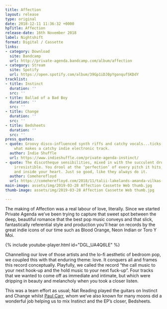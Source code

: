 ```yaml
---
title: Affection
layout: release
type: original
date: 2018-12-11 11:36:32 +0000
hpTitle: Affection
release-date: 16th November 2018
label: Nightshift
format: Digital / Cassette
links:
- category: Download
  site: Bandcamp
  url: http://private-agenda.bandcamp.com/album/affection
- category: Stream
  site: Spotify
  url: https://open.spotify.com/album/39Gp1iDJ0pYgonqufSKDdY
tracklist:
- title: Instinct
  duration: ''
  src: ''
- title: Ballad of a Bad Boy
  duration: ''
  src: ''
- title: Change
  duration: ''
  src: ''
- title: Bedsheets
  duration: ''
  src: ''
press_quotes:
- quote: Groovy disco-influenced synth riffs and catchy vocals...ticks every box for
    what makes a catchy indie electronic track.
  author: Indie Shuffle
  url: https://www.indieshuffle.com/private-agenda-instinct/
- quote: The discotheque sensibilities, mixed in with the succulent drums, make it
    irresistible. You drool at the ‘perfection’ of every pitch it hits, in your ear
    and inside your heart. Just so good, like they always do it.
  author: Comeherefloyd
  url: https://comeherefloyd.com/2018/11/talii-lakelands-amanda-vilkas-coats-private-agenda/
main-image: assets/img/2019-03-28 Affection Cassette Web thumb.jpg
thumb-image: assets/img/2019-03-28 Affection Cassette Web thumb.jpg

---
```

The making of Affection was a real labour of love, literally. Since we started Private Agenda we’ve been trying to capture that sweet spot between the deep, beautiful romance that the best pop music conveys and that slick, fantastically referential style and production you’ll hear on records by the great indie icons of our time such as Blood Orange, Neon Indian or Toro Y Moi.

{% include youtube-player.html id="DGL_UA4Q6LE" %}

Channelling our love of those artists and the lo-fi aesthetic of bedroom pop, we coupled this with that enduring theme: love. It conquers all and frames this record conceptually. Playfully, we called the record “the call music to your next hook-up and the hold music to your next fuck-up”. Four tracks that we wanted to come off as immediate and intimate, but which were dripping in beauty and melancholy when you took a closer listen. 

This was a team effort as usual; Nat Reading played the guitars on Instinct and Change whilst [Paul Carr](http://paulcarrproducer.com/), whom we’ve also known for many moons did a wonderful job helping us to mix Instinct and the EP’s closer, Bedsheets.